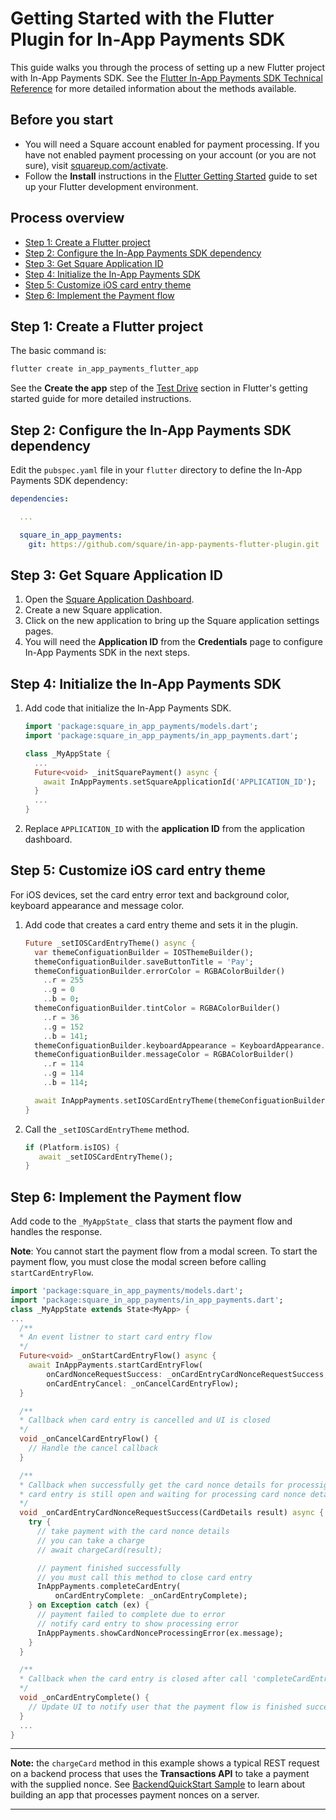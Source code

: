 # Getting Started with the Flutter Plugin for In-App Payments SDK

This guide walks you through the process of setting up a new Flutter
project with In-App Payments SDK. See the
[Flutter In-App Payments SDK Technical Reference](reference.md)
for more detailed information about the methods available.


## Before you start

* You will need a Square account enabled for payment processing. If you have not
  enabled payment processing on your account (or you are not sure), visit
  [squareup.com/activate].
* Follow the **Install** instructions in the [Flutter Getting Started] guide to
  set up your Flutter development environment.


## Process overview

* [Step 1: Create a Flutter project](#step-1-create-a-flutter-project)
* [Step 2: Configure the In-App Payments SDK dependency](#step-2-configure-the-in-app-payments-sdk-dependency)
* [Step 3: Get Square Application ID](#step-3-get-square-application-id)
* [Step 4: Initialize the In-App Payments SDK](#step-4-initialize-the-in-app-payments-sdk)
* [Step 5: Customize iOS card entry theme](#step-5-customize-ios-card-entry-theme)
* [Step 6: Implement the Payment flow](#step-6-implement-the-payment-flow)

## Step 1: Create a Flutter project

The basic command is:

```bash
flutter create in_app_payments_flutter_app
```

See the **Create the app** step of the [Test Drive] section in Flutter's getting
started guide for more detailed instructions.


## Step 2: Configure the In-App Payments SDK dependency

Edit the `pubspec.yaml` file in your `flutter` directory to define the In-App Payments
SDK dependency:
```yaml
dependencies:

  ...

  square_in_app_payments:
    git: https://github.com/square/in-app-payments-flutter-plugin.git
```

## Step 3: Get Square Application ID

1. Open the [Square Application Dashboard].
1. Create a new Square application.
1. Click on the new application to bring up the Square application settings
   pages.
1. You will need the **Application ID** from the
   **Credentials** page to configure In-App Payments SDK in the next steps.

## Step 4: Initialize the In-App Payments SDK

1. Add code that initialize the In-App Payments SDK.
   ```dart
   import 'package:square_in_app_payments/models.dart';
   import 'package:square_in_app_payments/in_app_payments.dart';

   class _MyAppState {
     ...
     Future<void> _initSquarePayment() async {
       await InAppPayments.setSquareApplicationId('APPLICATION_ID');
     }
     ...
   } 

   ```

1. Replace `APPLICATION_ID` with the **application ID** from the application dashboard.

## Step 5: Customize iOS card entry theme
For iOS devices, set the card entry error text and background color, keyboard appearance and message color.

1. Add code that creates a card entry theme and sets it in the plugin.
   ```dart
   Future _setIOSCardEntryTheme() async {
     var themeConfiguationBuilder = IOSThemeBuilder();
     themeConfiguationBuilder.saveButtonTitle = 'Pay';
     themeConfiguationBuilder.errorColor = RGBAColorBuilder()
       ..r = 255
       ..g = 0
       ..b = 0;
     themeConfiguationBuilder.tintColor = RGBAColorBuilder()
       ..r = 36
       ..g = 152
       ..b = 141;
     themeConfiguationBuilder.keyboardAppearance = KeyboardAppearance.light;
     themeConfiguationBuilder.messageColor = RGBAColorBuilder()
       ..r = 114
       ..g = 114
       ..b = 114;

     await InAppPayments.setIOSCardEntryTheme(themeConfiguationBuilder.build());
   }
   ```

1. Call the `_setIOSCardEntryTheme` method.

   ```dart
   if (Platform.isIOS) {
      await _setIOSCardEntryTheme();
   }
   ```

## Step 6: Implement the Payment flow

Add code to the `_MyAppState_` class that starts the payment flow and handles
the response. 

**Note**: You cannot start the payment flow from a modal screen. To start
the payment flow, you must close the modal screen before calling `startCardEntryFlow`.

```dart
import 'package:square_in_app_payments/models.dart';
import 'package:square_in_app_payments/in_app_payments.dart';
class _MyAppState extends State<MyApp> {
...
  /** 
  * An event listner to start card entry flow
  */
  Future<void> _onStartCardEntryFlow() async {
    await InAppPayments.startCardEntryFlow(
        onCardNonceRequestSuccess: _onCardEntryCardNonceRequestSuccess,
        onCardEntryCancel: _onCancelCardEntryFlow);
  }

  /**
  * Callback when card entry is cancelled and UI is closed
  */
  void _onCancelCardEntryFlow() {
    // Handle the cancel callback
  }

  /**
  * Callback when successfully get the card nonce details for processig
  * card entry is still open and waiting for processing card nonce details
  */
  void _onCardEntryCardNonceRequestSuccess(CardDetails result) async {
    try {
      // take payment with the card nonce details
      // you can take a charge
      // await chargeCard(result);

      // payment finished successfully
      // you must call this method to close card entry
      InAppPayments.completeCardEntry(
          onCardEntryComplete: _onCardEntryComplete);
    } on Exception catch (ex) {
      // payment failed to complete due to error
      // notify card entry to show processing error
      InAppPayments.showCardNonceProcessingError(ex.message);
    }
  }

  /**
  * Callback when the card entry is closed after call 'completeCardEntry'
  */
  void _onCardEntryComplete() {
    // Update UI to notify user that the payment flow is finished successfully
  }
  ...
}  
```
---
**Note:** the `chargeCard` method in this example shows a typical REST request on a backend process that uses the **Transactions API** to take a payment with the supplied nonce. See [BackendQuickStart Sample] to learn about building an app that processes payment nonces on a server.

---

[//]: # "Link anchor definitions"
[docs.connect.squareup.com]: https://docs.connect.squareup.com
[Mobile Authorization API]: https://docs.connect.squareup.com/payments/readersdk/mobile-authz-guide
[In-App Payments SDK]: https://docs.connect.squareup.com/payments/readersdk/overview
[Square Dashboard]: https://squareup.com/dashboard/
[update policy for In-App Payments SDK]: https://docs.connect.squareup.com/payments/readersdk/overview#readersdkupdatepolicy
[Testing Mobile Apps]: https://docs.connect.squareup.com/testing/mobile
[squareup.com/activate]: https://squareup.com/activate
[Square Application Dashboard]: https://connect.squareup.com/apps/
[In-App Payments SDK Android Setup Guide]: https://docs.connect.squareup.com/payments/readersdk/setup-android
[In-App Payments SDK iOS Setup Guide]: https://docs.connect.squareup.com/payments/readersdk/setup-ios
[root README]: ../README.md
[Flutter Getting Started]: https://flutter.io/docs/get-started/install
[Test Drive]: https://flutter.io/docs/get-started/test-drive
[BackendQuickStart Sample]: https://github.com/square/in-app-payments-server-quickstart